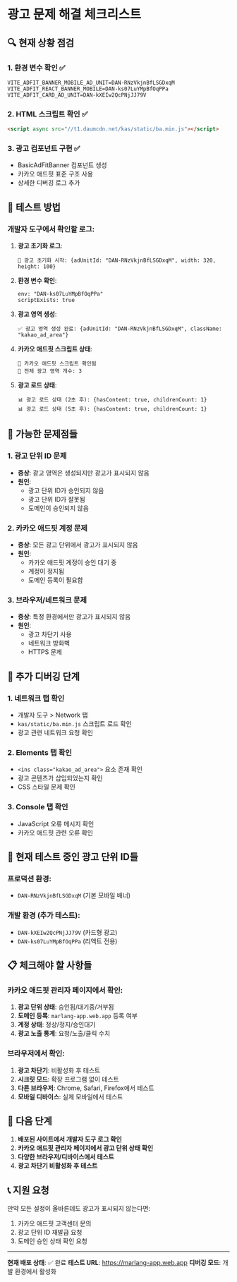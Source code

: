 # 광고 문제 해결 체크리스트

## 🔍 현재 상황 점검

### 1. 환경 변수 확인 ✅
```env
VITE_ADFIT_BANNER_MOBILE_AD_UNIT=DAN-RNzVkjnBfLSGDxqM
VITE_ADFIT_REACT_BANNER_MOBILE=DAN-ks07LuYMpBfOqPPa
VITE_ADFIT_CARD_AD_UNIT=DAN-kXEIw2QcPNjJJ79V
```

### 2. HTML 스크립트 확인 ✅
```html
<script async src="//t1.daumcdn.net/kas/static/ba.min.js"></script>
```

### 3. 광고 컴포넌트 구현 ✅
- BasicAdFitBanner 컴포넌트 생성
- 카카오 애드핏 표준 구조 사용
- 상세한 디버깅 로그 추가

## 🧪 테스트 방법

### 개발자 도구에서 확인할 로그:

1. **광고 초기화 로그**:
   ```
   🎯 광고 초기화 시작: {adUnitId: "DAN-RNzVkjnBfLSGDxqM", width: 320, height: 100}
   ```

2. **환경 변수 확인**:
   ```
   env: "DAN-ks07LuYMpBfOqPPa"
   scriptExists: true
   ```

3. **광고 영역 생성**:
   ```
   ✅ 광고 영역 생성 완료: {adUnitId: "DAN-RNzVkjnBfLSGDxqM", className: "kakao_ad_area"}
   ```

4. **카카오 애드핏 스크립트 상태**:
   ```
   📜 카카오 애드핏 스크립트 확인됨
   🎯 전체 광고 영역 개수: 3
   ```

5. **광고 로드 상태**:
   ```
   📊 광고 로드 상태 (2초 후): {hasContent: true, childrenCount: 1}
   📊 광고 로드 상태 (5초 후): {hasContent: true, childrenCount: 1}
   ```

## 🚨 가능한 문제점들

### 1. 광고 단위 ID 문제
- **증상**: 광고 영역은 생성되지만 광고가 표시되지 않음
- **원인**: 
  - 광고 단위 ID가 승인되지 않음
  - 광고 단위 ID가 잘못됨
  - 도메인이 승인되지 않음

### 2. 카카오 애드핏 계정 문제
- **증상**: 모든 광고 단위에서 광고가 표시되지 않음
- **원인**:
  - 카카오 애드핏 계정이 승인 대기 중
  - 계정이 정지됨
  - 도메인 등록이 필요함

### 3. 브라우저/네트워크 문제
- **증상**: 특정 환경에서만 광고가 표시되지 않음
- **원인**:
  - 광고 차단기 사용
  - 네트워크 방화벽
  - HTTPS 문제

## 🔧 추가 디버깅 단계

### 1. 네트워크 탭 확인
- 개발자 도구 > Network 탭
- `kas/static/ba.min.js` 스크립트 로드 확인
- 광고 관련 네트워크 요청 확인

### 2. Elements 탭 확인
- `<ins class="kakao_ad_area">` 요소 존재 확인
- 광고 콘텐츠가 삽입되었는지 확인
- CSS 스타일 문제 확인

### 3. Console 탭 확인
- JavaScript 오류 메시지 확인
- 카카오 애드핏 관련 오류 확인

## 🎯 현재 테스트 중인 광고 단위 ID들

### 프로덕션 환경:
- `DAN-RNzVkjnBfLSGDxqM` (기본 모바일 배너)

### 개발 환경 (추가 테스트):
- `DAN-kXEIw2QcPNjJJ79V` (카드형 광고)
- `DAN-ks07LuYMpBfOqPPa` (리액트 전용)

## 📋 체크해야 할 사항들

### 카카오 애드핏 관리자 페이지에서 확인:
1. **광고 단위 상태**: 승인됨/대기중/거부됨
2. **도메인 등록**: `marlang-app.web.app` 등록 여부
3. **계정 상태**: 정상/정지/승인대기
4. **광고 노출 통계**: 요청/노출/클릭 수치

### 브라우저에서 확인:
1. **광고 차단기**: 비활성화 후 테스트
2. **시크릿 모드**: 확장 프로그램 없이 테스트
3. **다른 브라우저**: Chrome, Safari, Firefox에서 테스트
4. **모바일 디바이스**: 실제 모바일에서 테스트

## 🔄 다음 단계

1. **배포된 사이트에서 개발자 도구 로그 확인**
2. **카카오 애드핏 관리자 페이지에서 광고 단위 상태 확인**
3. **다양한 브라우저/디바이스에서 테스트**
4. **광고 차단기 비활성화 후 테스트**

## 📞 지원 요청

만약 모든 설정이 올바른데도 광고가 표시되지 않는다면:
1. 카카오 애드핏 고객센터 문의
2. 광고 단위 ID 재발급 요청
3. 도메인 승인 상태 확인 요청

---

**현재 배포 상태**: ✅ 완료
**테스트 URL**: https://marlang-app.web.app
**디버깅 모드**: 개발 환경에서 활성화